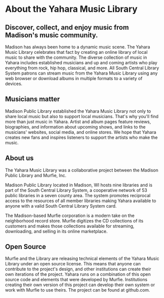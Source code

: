 # About the Yahara Music Library

## Discover, collect, and enjoy music from Madison's music community. 
Madison has always been home to a dynamic music scene. The Yahara Music Library celebrates that fact by creating an online library of local music to share with the community. The diverse collection of music in Yahara includes established musicians and up and coming artists who play everything from rock, hip hop, classical, and more.  All South Central Library System patrons can stream music from the Yahara Music Library using any web browser or download albums in multiple formats to a variety of devices.   

## Musicians matter
Madison Public Library established the Yahara Music Library not only to share local music but also to support local musicians. That's why you'll find more than just music in Yahara. Artist and album pages feature reviews, biographies, and information about upcoming shows, and links to the musicians' websites, social media, and online stores. We hope that Yahara creates new fans and inspires listeners to support the artists who make the music.

## About us
The Yahara Music Library was a collaborative project between the Madison Public Library and Murfie, Inc. 

Madison Public Library located in Madison, WI hosts nine libraries and is part of the South Central Library System, a cooperative network of 53 public libraries in a seven county area. The system promotes reciprocal access to the resources of all member libraries making Yahara available to anyone with a valid South Central Library System card. 
 
The Madison-based Murfie corporation is a modern take on the neighborhood record store. Murfie digitizes the CD collections of its customers and makes those collections available for streaming, downloading, and selling in its online marketplace.

## Open Source
Murfie and the Library are releasing technical elements of the Yahara Music Library under an open source license. This means that anyone can contribute to the project's design, and other institutions can create their own iterations of the project. Yahara runs on a combination of this open source code and elements that were developed by Murfie. Institutions creating their own version of this project can develop their own system or work with Murfie to use theirs. The project can be found at github.com.
